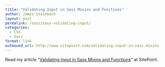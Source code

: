 ```yaml
---
title: "Validating Input in Sass Mixins and Functions"
author: James Steinbach
layout: post
permalink: /sass/sass-validating-input/
categories:
  - CSS
  - Sass
format: link
outbound_url: http://www.sitepoint.com/validating-input-in-sass-mixins-and-functions
---
```

Read my article &#8220;<a href="http://www.sitepoint.com/validating-input-in-sass-mixins-and-functions" title="Validating Input in Sass Mixins and Functions" target="_blank">Validating Input in Sass Mixins and Functions</a>&#8221; at SitePoint.